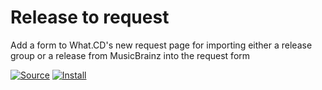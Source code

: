 # Release to request
Add a form to What.CD's new request page for importing either a release group or a release from MusicBrainz into the request form

[![Source](https://github.com/jerone/UserScripts/raw/master/_resources/Source-button.png)](https://github.com/augustjanse/release-to-request/blob/master/Release_to_request.user.js)
[![Install](https://github.com/jerone/UserScripts/raw/master/_resources/Install-button.png)](https://github.com/augustjanse/release-to-request/raw/master/Release_to_request.user.js)
